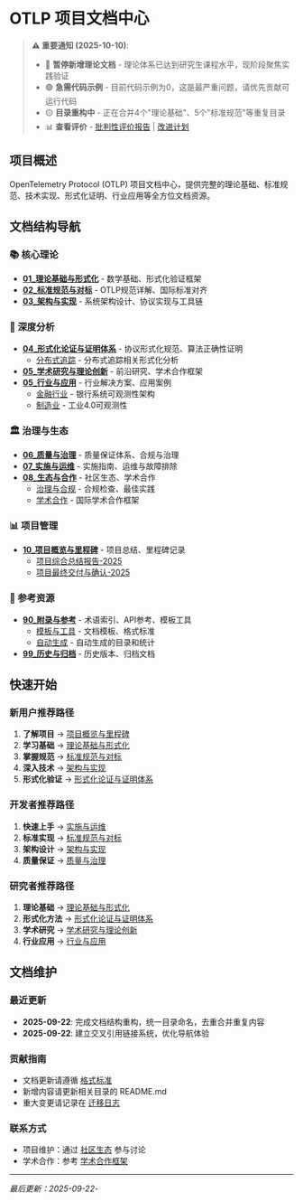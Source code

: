 # OTLP 项目文档中心

> **⚠️ 重要通知 (2025-10-10)**:
>
> - 🔴 **暂停新增理论文档** - 理论体系已达到研究生课程水平，现阶段聚焦实践验证
> - 🟢 **急需代码示例** - 目前代码示例为0，这是最严重问题，请优先贡献可运行代码
> - 🟡 **目录重构中** - 正在合并4个"理论基础"、5个"标准规范"等重复目录
> - 📊 **查看评价** - [批判性评价报告](批判性评价-执行摘要_2025_10_10.md) | [改进计划](可持续改进与中断恢复计划_2025_10_10.md)

## 项目概述

OpenTelemetry Protocol (OTLP) 项目文档中心，提供完整的理论基础、标准规范、技术实现、形式化证明、行业应用等全方位文档资源。

## 文档结构导航

### 📚 核心理论

- **[01_理论基础与形式化](01_理论基础与形式化/)** - 数学基础、形式化验证框架
- **[02_标准规范与对标](02_标准规范与对标/)** - OTLP规范详解、国际标准对齐
- **[03_架构与实现](03_架构与实现/)** - 系统架构设计、协议实现与工具链

### 🔬 深度分析

- **[04_形式化论证与证明体系](04_形式化论证与证明体系/)** - 协议形式化规范、算法正确性证明
  - [分布式追踪](04_形式化论证与证明体系/分布式追踪/) - 分布式追踪相关形式化分析
- **[05_学术研究与理论创新](05_学术研究与理论创新/)** - 前沿研究、学术合作框架
- **[05_行业与应用](05_行业与应用/)** - 行业解决方案、应用案例
  - [金融行业](05_行业与应用/金融行业/) - 银行系统可观测性架构
  - [制造业](05_行业与应用/制造业/) - 工业4.0可观测性

### 🏛️ 治理与生态

- **[06_质量与治理](06_质量与治理/)** - 质量保证体系、合规与治理
- **[07_实施与运维](07_实施与运维/)** - 实施指南、运维与故障排除
- **[08_生态与合作](08_生态与合作/)** - 社区生态、学术合作
  - [治理与合规](08_生态与合作/治理与合规/) - 合规检查、最佳实践
  - [学术合作](08_生态与合作/学术合作/) - 国际学术合作框架

### 📊 项目管理

- **[10_项目概览与里程碑](10_项目概览与里程碑/)** - 项目总结、里程碑记录
  - [项目综合总结报告-2025](10_项目概览与里程碑/项目综合总结报告-2025.md)
  - [项目最终交付与确认-2025](10_项目概览与里程碑/项目最终交付与确认-2025.md)

### 📖 参考资源

- **[90_附录与参考](90_附录与参考/)** - 术语索引、API参考、模板工具
  - [模板与工具](90_附录与参考/模板与工具/) - 文档模板、格式标准
  - [自动生成](90_附录与参考/自动生成/) - 自动生成的目录和统计
- **[99_历史与归档](99_历史与归档/)** - 历史版本、归档文档

## 快速开始

### 新用户推荐路径

1. **了解项目** → [项目概览与里程碑](10_项目概览与里程碑/)
2. **学习基础** → [理论基础与形式化](01_理论基础与形式化/)
3. **掌握规范** → [标准规范与对标](02_标准规范与对标/)
4. **深入技术** → [架构与实现](03_架构与实现/)
5. **形式化验证** → [形式化论证与证明体系](04_形式化论证与证明体系/)

### 开发者推荐路径

1. **快速上手** → [实施与运维](07_实施与运维/)
2. **标准实现** → [标准规范与对标](02_标准规范与对标/)
3. **架构设计** → [架构与实现](03_架构与实现/)
4. **质量保证** → [质量与治理](06_质量与治理/)

### 研究者推荐路径

1. **理论基础** → [理论基础与形式化](01_理论基础与形式化/)
2. **形式化方法** → [形式化论证与证明体系](04_形式化论证与证明体系/)
3. **学术研究** → [学术研究与理论创新](05_学术研究与理论创新/)
4. **行业应用** → [行业与应用](05_行业与应用/)

## 文档维护

### 最近更新

- **2025-09-22**: 完成文档结构重构，统一目录命名，去重合并重复内容
- **2025-09-22**: 建立交叉引用链接系统，优化导航体验

### 贡献指南

- 文档更新请遵循 [格式标准](90_附录与参考/模板与工具/)
- 新增内容请更新相关目录的 README.md
- 重大变更请记录在 [迁移日志](ZZ_重构/迁移日志.md)

### 联系方式

- 项目维护：通过 [社区生态](08_生态与合作/) 参与讨论
- 学术合作：参考 [学术合作框架](08_生态与合作/学术合作/)

---
*最后更新：2025-09-22*-
